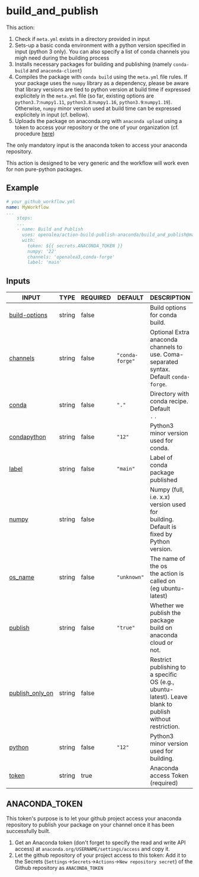 # build_and_publish

This action:
1. Check if `meta.yml` exists in a directory provided in input
2. Sets-up a basic conda environment with a python version specified in input (python 3 only). You can also specify a list of conda channels you migh need during the building process
3. Installs necessary packages for building and publishing (namely `conda-build` and `anaconda-client`)
4. Compiles the package with `conda build` using the `meta.yml` file rules. If your package uses the `numpy` library as a dependency, please be aware that library versions are tied to python version at build time if expressed explicitely in the `meta.yml` file (so far, existing options are `python3.7`:`numpy1.11`, `python3.8`:`numpy1.16`, `python3.9`:`numpy1.19`). Otherwise, `numpy` minor version used at build time can be expressed explicitely in input (cf. bellow).
5. Uploads the package on anaconda.org with `anaconda upload` using a token to access your repository or the one of your organization (cf. procedure [here](#anaconda_token))

The only mandatory input is the anaconda token to access your anaconda repository.

This action is designed to be very generic and the workflow will work even for non pure-python packages.

## Example

```yaml
# your_github_workflow.yml
name: MyWorkflow
...
    steps:
    ...
    - name: Build and Publish
      uses: openalea/action-build-publish-anaconda/build_and_publish@main
      with:
        token: ${{ secrets.ANACONDA_TOKEN }}
        numpy: '22'
        channels: 'openalea3,conda-forge'
        label: 'main'
```

## Inputs

<!-- AUTO-DOC-INPUT:START - Do not remove or modify this section -->

|                                     INPUT                                     |  TYPE  | REQUIRED |     DEFAULT     |                                                   DESCRIPTION                                                    |
|-------------------------------------------------------------------------------|--------|----------|-----------------|------------------------------------------------------------------------------------------------------------------|
|    <a name="input_build-options"></a>[build-options](#input_build-options)    | string |  false   |                 |                                          Build options for conda build.                                          |
|           <a name="input_channels"></a>[channels](#input_channels)            | string |  false   | `"conda-forge"` |           Optional Extra anaconda channels to <br>use. Coma-separated syntax. Default `conda-forge`.             |
|                <a name="input_conda"></a>[conda](#input_conda)                | string |  false   |      `"."`      |                                 Directory with conda recipe. Default <br>`.` .                                   |
|       <a name="input_condapython"></a>[condapython](#input_condapython)       | string |  false   |     `"12"`      |                                    Python3 minor version used for <br>conda.                                     |
|                <a name="input_label"></a>[label](#input_label)                | string |  false   |    `"main"`     |                                         Label of conda package published                                         |
|                <a name="input_numpy"></a>[numpy](#input_numpy)                | string |  false   |                 |          Numpy (full, i.e. x.x) version used for <br>building. Default is fixed by <br>Python version.           |
|             <a name="input_os_name"></a>[os_name](#input_os_name)             | string |  false   |   `"unknown"`   |                      The name of the os <br>the action is called on <br>(eg ubuntu-latest)                       |
|             <a name="input_publish"></a>[publish](#input_publish)             | string |  false   |    `"true"`     |                     Whether we publish the package <br>build on anaconda cloud or <br>not.                       |
| <a name="input_publish_only_on"></a>[publish_only_on](#input_publish_only_on) | string |  false   |                 | Restrict publishing to a specific <br>OS (e.g., ubuntu-latest). Leave blank to <br>publish without restriction.  |
|              <a name="input_python"></a>[python](#input_python)               | string |  false   |     `"12"`      |                                  Python3 minor version used for <br>building.                                    |
|                <a name="input_token"></a>[token](#input_token)                | string |   true   |                 |                                         Anaconda access Token (required)                                         |

<!-- AUTO-DOC-INPUT:END -->

## ANACONDA_TOKEN

This token's purpose is to let your github project access your anaconda repository to publish your package on your channel once it has been successfully built.

1. Get an Anaconda token (don't forget to specify the read and write API access) at `anaconda.org/USERNAME/settings/access` and copy it.
2. Let the github repository of your project access to this token: Add it to the Secrets (`Settings`->`Secrets`->`Actions`->`New repository secret`) of the Github repository as `ANACONDA_TOKEN`
